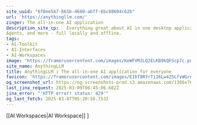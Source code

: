 ```yaml
---
site_uuid: "6f0ee5b7-861b-4680-abff-6bc88604c62b"
url: 'https://anythingllm.com/'
zinger: The all-in-one AI application
description_site_cp:   Everything great about AI in one desktop application. Chat with docs, use AI
Agents, and more - full locally and offline.
tags:
- AI-Toolkit
- AI-Interfaces
- AI-Workspaces
image: 'https://framerusercontent.com/images/KeWFVMJLQ2ELKB9kQFScp7c.png'
site_name: AnythingLLM
title: AnythingLLM | The all-in-one AI application for everyone
favicon: 'https://framerusercontent.com/images/EIbT8RYrTi16Lw425LfvWGrnqg.svg'
og_screenshot_url: https://og-screenshots-prod.s3.amazonaws.com/1366x768/80/false/b00a6b9616797dc425b1a4aa121f0c677b95e0b6fd16e0c5a440e8975e8757c2.jpeg
last_jina_request: 2025-03-09T06:45:06.682Z
jina_error: "'HTTP error! status: 429'"
og_last_fetch: 2025-03-07T05:20:56.753Z
---
```

[[AI Workspaces|AI Workspace]]
]
